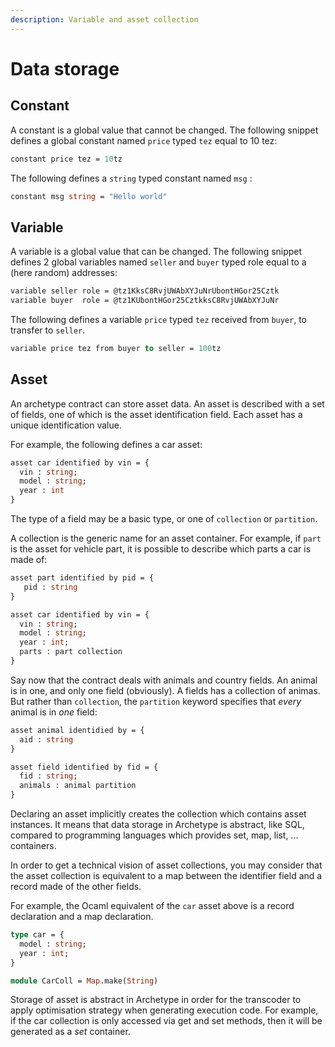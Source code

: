 ```yaml
---
description: Variable and asset collection
---
```


# Data storage

## Constant

A constant is a global value that cannot be changed. The following snippet defines a global constant named `price` typed `tez` equal to 10 tez:

```ocaml
constant price tez = 10tz
```

The following defines a `string` typed constant named `msg` :

```ocaml
constant msg string = "Hello world"
```

## Variable

A variable is a global value that can be changed. The following snippet defines 2 global variables named `seller` and `buyer` typed role equal to a \(here random\) addresses:

```ocaml
variable seller role = @tz1KksC8RvjUWAbXYJuNrUbontHGor25Cztk
variable buyer  role = @tz1KUbontHGor25CztkksC8RvjUWAbXYJuNr
```

The following defines a variable `price` typed `tez`  received from `buyer`, to transfer to `seller`.

```ocaml
variable price tez from buyer to seller = 100tz
```

## Asset

An archetype contract can store asset data. An asset is described with a set of fields, one of which is the asset identification field. Each asset has a unique identification value.

For example, the following defines a car asset:

```ocaml
asset car identified by vin = {
  vin : string;
  model : string;
  year : int
}
```

The type of a field may be a basic type, or one of `collection` or `partition`. 

A collection is the generic name for an asset container. For example, if `part` is the asset for vehicle part, it is possible to describe which parts a car is made of:

```ocaml
asset part identified by pid = {
   pid : string
}

asset car identified by vin = {
  vin : string;
  model : string;
  year : int;
  parts : part collection
}
```

Say now that the contract deals with animals and country fields. An animal is in one, and only one field \(obviously\). A fields has a collection of animas. But rather than `collection`, the `partition` keyword specifies that _every_ animal is in _one_ field:

```ocaml
asset animal identidied by = {
  aid : string
}

asset field identified by fid = {
  fid : string;
  animals : animal partition
}
```

Declaring an asset implicitly creates the collection which contains asset instances. It means that data storage in Archetype is abstract, like SQL, compared to programming languages which provides set, map, list, ... containers. 

In order to get a technical vision of asset collections, you may consider that the asset collection is equivalent to a map between the identifier field and a record made of the other fields.

For example, the Ocaml equivalent of the `car` asset above is a record declaration and a map declaration.

```ocaml
type car = {
  model : string;
  year : int;
}

module CarColl = Map.make(String)
```

Storage of asset is abstract in Archetype in order for the transcoder to apply optimisation strategy when generating execution code. For example, if the car collection is only accessed via get and set methods, then it will be generated as a _set_ container.



